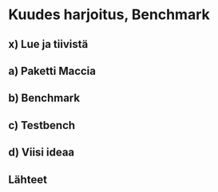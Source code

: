 # Kuudes harjoitus, Benchmark
## x) Lue ja tiivistä
## a) Paketti Maccia
## b) Benchmark
## c) Testbench
## d) Viisi ideaa
## Lähteet
